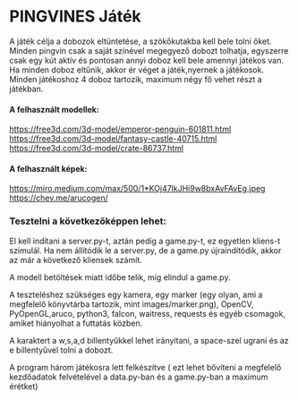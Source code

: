 # PINGVINES Játék

A játék célja a dobozok eltüntetése, a szökőkutakba kell bele tolni őket.
Minden pingvin csak a saját színével megegyező dobozt tolhatja, egyszerre csak egy kút aktív és
pontosan annyi doboz kell bele amennyi játékos van.
Ha minden doboz eltűnik, akkor ér véget a játék,nyernek a
játékosok.  
Minden játékoshoz 4 doboz tartozik, maximum négy fő vehet részt a játékban.

#### A felhasznált modellek:
https://free3d.com/3d-model/emperor-penguin-601811.html
https://free3d.com/3d-model/fantasy-castle-40715.html
https://free3d.com/3d-model/crate-86737.html


#### A felhasznált képek:
https://miro.medium.com/max/500/1*KOj47lkJHi9w8bxAvFAvEg.jpeg
https://chev.me/arucogen/


### Tesztelni a következőképpen lehet:

  El kell indítani a server.py-t, aztán pedig a game.py-t, ez egyetlen kliens-t szimulál.
  Ha nem állítódik le a server.py, de a game.py újraindítódik, akkor az már a következő
  kliensek számít.

  A modell betöltések miatt időbe telik, míg elindul a game.py.

  A teszteléshez szükséges egy kamera, egy marker (egy olyan, ami a megfelelő könyvtárba tartozik, mint images/marker.png),
  OpenCV, PyOpenGL,aruco, python3, falcon, waitress, requests és egyéb csomagok, amiket hiányolhat a futtatás közben.

  A karaktert a w,s,a,d billentyűkkel lehet irányítani, a space-szel ugrani és az e billentyűvel tolni a dobozt.

  A program három játékosra lett felkészítve ( ezt lehet bővíteni a megfelelő kezdőadatok felvételével a data.py-ban és a game.py-ban a maximum érétket)

